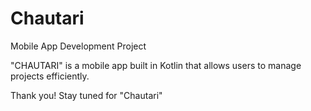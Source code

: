 # Chautari
Mobile App Development Project


"CHAUTARI" is a mobile app built in Kotlin that allows users to manage projects efficiently.


Thank you! Stay tuned for "Chautari"